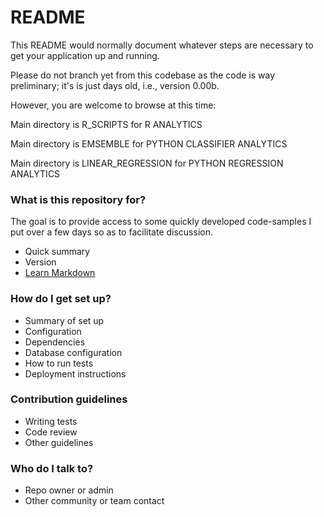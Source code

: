 # README #

This README would normally document whatever steps are necessary to get your application up and running.

Please do not branch yet from this codebase as the code is way preliminary; it's is just days old, i.e., version 0.00b. 

However, you are welcome to browse at this time:

Main directory is R_SCRIPTS for R ANALYTICS

Main directory is EMSEMBLE for PYTHON CLASSIFIER ANALYTICS

Main directory is LINEAR_REGRESSION for PYTHON REGRESSION ANALYTICS


### What is this repository for? ###

The goal is to provide access to some quickly developed code-samples I put over a few days so as to facilitate discussion.


* Quick summary
* Version
* [Learn Markdown](https://bitbucket.org/tutorials/markdowndemo)

### How do I get set up? ###

* Summary of set up
* Configuration
* Dependencies
* Database configuration
* How to run tests
* Deployment instructions

### Contribution guidelines ###

* Writing tests
* Code review
* Other guidelines

### Who do I talk to? ###

* Repo owner or admin
* Other community or team contact
